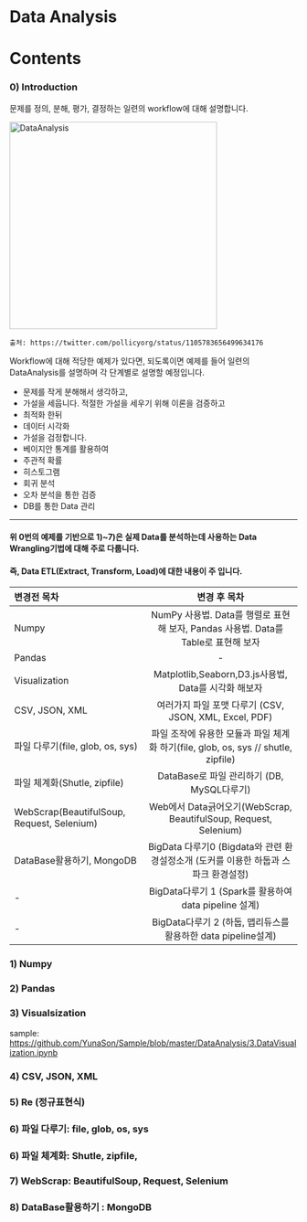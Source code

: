 # Data Analysis
# Contents

### 0) Introduction 
문제를 정의, 분해, 평가, 결정하는 일련의 workflow에 대해 설명합니다. 

<img width="363" alt="DataAnalysis" src="https://user-images.githubusercontent.com/39859458/73353664-2f77be80-42d7-11ea-962e-11f167176782.png">

```
출처: https://twitter.com/pollicyorg/status/1105783656499634176
```

Workflow에 대해 적당한 예제가 있다면, 되도록이면 예제를 들어 일련의 DataAnalysis를 설명하며 각 단계별로 설명할 예정입니다. 
- 문제를 작게 분해해서 생각하고,
- 가설을 세웁니다. 적절한 가설을 세우기 위해 이론을 검증하고
- 최적화 한뒤
- 데이터 시각화
- 가설을 검정합니다. 
- 베이지안 통계를 활용하여 
- 주관적 확률
- 히스토그램
- 회귀 분석
- 오차 분석을 통한 검증
- DB를 통한 Data 관리

---------------------------------------------------------------------------------------------

#### 위 0번의 예제를 기반으로 1)~7)은 실제 Data를 분석하는데 사용하는 Data Wrangling기법에 대해 주로 다룹니다. 
#### 즉, Data ETL(Extract, Transform, Load)에 대한 내용이 주 입니다. 

|변경전 목차| 변경 후 목차|
|:--------|:--------:|
| Numpy |NumPy 사용법. Data를 행렬로 표현해 보자, Pandas 사용법. Data를 Table로 표현해 보자|
| Pandas |-| 
| Visualization |Matplotlib,Seaborn,D3.js사용법, Data를 시각화 해보자 |
| CSV, JSON, XML |여러가지 파일 포맷 다루기 (CSV, JSON, XML, Excel, PDF) | 
| 파일 다루기(file, glob, os, sys) | 파일 조작에 유용한 모듈과 파일 체계화 하기(file, glob, os, sys // shutle, zipfile) |
| 파일 체계화(Shutle, zipfile) | DataBase로 파일 관리하기 (DB, MySQL다루기) | 
| WebScrap(BeautifulSoup, Request, Selenium) | Web에서 Data긁어오기(WebScrap, BeautifulSoup, Request, Selenium) |
| DataBase활용하기, MongoDB | BigData 다루기0 (Bigdata와 관련 환경설정소개 (도커를 이용한 하둡과 스파크 환경설정) | 
| - | BigData다루기 1 (Spark를 활용하여 data pipeline 설계)| 
| - | BigData다루기 2 (하둡, 맵리듀스를 활용하한 data pipeline설계) | 


### 1) Numpy
### 2) Pandas
### 3) Visualsization
sample: https://github.com/YunaSon/Sample/blob/master/DataAnalysis/3.DataVisualization.ipynb
### 4) CSV, JSON, XML
### 5) Re (정규표현식)
### 6) 파일 다루기: file, glob, os, sys
### 6) 파일 체계화: Shutle, zipfile, 
### 7) WebScrap: BeautifulSoup, Request, Selenium
### 8) DataBase활용하기 : MongoDB
